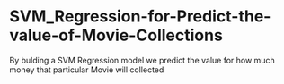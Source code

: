 # SVM_Regression-for-Predict-the-value-of-Movie-Collections
By bulding a SVM Regression model we predict the value for how much money that particular Movie will collected
